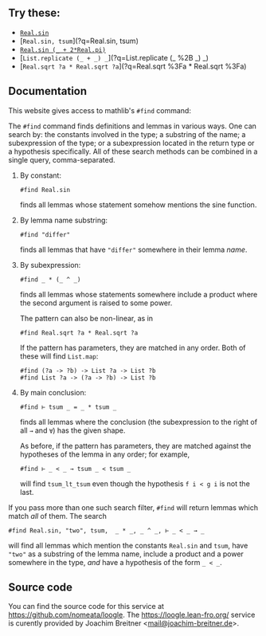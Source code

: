 ## Try these:

* [`Real.sin`](?q=Real.sin)
* [`Real.sin, tsum`](?q=Real.sin, tsum)
* [`Real.sin (_ + 2*Real.pi)`](?q=Real.sin (_ %2B 2*Real.pi))
* [`List.replicate (_ + _) _`](?q=List.replicate (_ %2B _) _)
* [`Real.sqrt ?a * Real.sqrt ?a`](?q=Real.sqrt %3Fa * Real.sqrt %3Fa)

## Documentation

This website gives access to mathlib's `#find` command:

The `#find` command finds definitions and lemmas in various ways. One can search by: the constants
involved in the type; a substring of the name; a subexpression of the type; or a subexpression
located in the return type or a hypothesis specifically. All of these search methods can be
combined in a single query, comma-separated.

1. By constant:
   ```lean
   #find Real.sin
   ```
   finds all lemmas whose statement somehow mentions the sine function.

2. By lemma name substring:
   ```lean
   #find "differ"
   ```
   finds all lemmas that have `"differ"` somewhere in their lemma _name_.

3. By subexpression:
   ```lean
   #find _ * (_ ^ _)
   ```
   finds all lemmas whose statements somewhere include a product where the second argument is
   raised to some power.

   The pattern can also be non-linear, as in
   ```lean
   #find Real.sqrt ?a * Real.sqrt ?a
   ```

   If the pattern has parameters, they are matched in any order. Both of these will find `List.map`:
   ```
   #find (?a -> ?b) -> List ?a -> List ?b
   #find List ?a -> (?a -> ?b) -> List ?b
   ```

4. By main conclusion:
   ```lean
   #find ⊢ tsum _ = _ * tsum _
   ```
   finds all lemmas where the conclusion (the subexpression to the right of all `→` and `∀`) has the
   given shape.

   As before, if the pattern has parameters, they are matched against the hypotheses of
   the lemma in any order; for example,
   ```lean
   #find ⊢ _ < _ → tsum _ < tsum _
   ```
   will find `tsum_lt_tsum` even though the hypothesis `f i < g i` is not the last.


If you pass more than one such search filter, `#find` will return lemmas which match _all_ of them.
The search
```lean
#find Real.sin, "two", tsum,  _ * _, _ ^ _, ⊢ _ < _ → _
```
will find all lemmas which mention the constants `Real.sin` and `tsum`, have `"two"` as a
substring of the lemma name, include a product and a power somewhere in the type, *and* have a
hypothesis of the form `_ < _`.

## Source code

You can find the source code for this service at <https://github.com/nomeata/loogle>.
The <https://loogle.lean-fro.org/> service is curently provided by Joachim Breitner <<mail@joachim-breitner.de>>.


